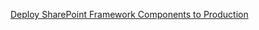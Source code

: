 [Deploy SharePoint Framework Components to Production](https://learn.microsoft.com/en-us/training/modules/sharepoint-spfx-deployment/)